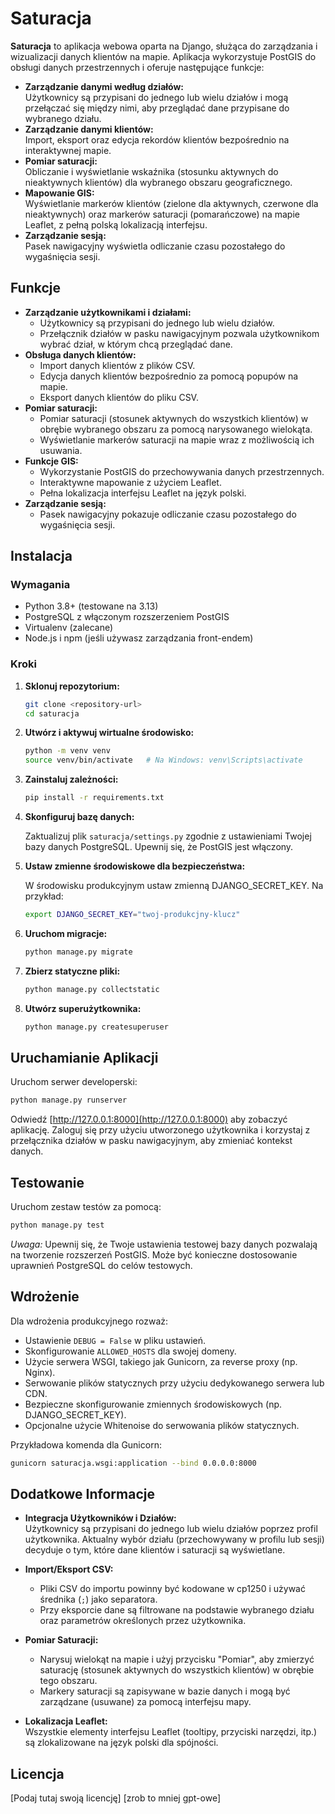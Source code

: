 # Saturacja

**Saturacja** to aplikacja webowa oparta na Django, służąca do zarządzania i wizualizacji danych klientów na mapie. Aplikacja wykorzystuje PostGIS do obsługi danych przestrzennych i oferuje następujące funkcje:

- **Zarządzanie danymi według działów:**  
  Użytkownicy są przypisani do jednego lub wielu działów i mogą przełączać się między nimi, aby przeglądać dane przypisane do wybranego działu.
- **Zarządzanie danymi klientów:**  
  Import, eksport oraz edycja rekordów klientów bezpośrednio na interaktywnej mapie.
- **Pomiar saturacji:**  
  Obliczanie i wyświetlanie wskaźnika (stosunku aktywnych do nieaktywnych klientów) dla wybranego obszaru geograficznego.
- **Mapowanie GIS:**  
  Wyświetlanie markerów klientów (zielone dla aktywnych, czerwone dla nieaktywnych) oraz markerów saturacji (pomarańczowe) na mapie Leaflet, z pełną polską lokalizacją interfejsu.
- **Zarządzanie sesją:**  
  Pasek nawigacyjny wyświetla odliczanie czasu pozostałego do wygaśnięcia sesji.

## Funkcje

- **Zarządzanie użytkownikami i działami:**  
  - Użytkownicy są przypisani do jednego lub wielu działów.
  - Przełącznik działów w pasku nawigacyjnym pozwala użytkownikom wybrać dział, w którym chcą przeglądać dane.
- **Obsługa danych klientów:**  
  - Import danych klientów z plików CSV.
  - Edycja danych klientów bezpośrednio za pomocą popupów na mapie.
  - Eksport danych klientów do pliku CSV.
- **Pomiar saturacji:**  
  - Pomiar saturacji (stosunek aktywnych do wszystkich klientów) w obrębie wybranego obszaru za pomocą narysowanego wielokąta.
  - Wyświetlanie markerów saturacji na mapie wraz z możliwością ich usuwania.
- **Funkcje GIS:**  
  - Wykorzystanie PostGIS do przechowywania danych przestrzennych.
  - Interaktywne mapowanie z użyciem Leaflet.
  - Pełna lokalizacja interfejsu Leaflet na język polski.
- **Zarządzanie sesją:**  
  - Pasek nawigacyjny pokazuje odliczanie czasu pozostałego do wygaśnięcia sesji.

## Instalacja

### Wymagania

- Python 3.8+ (testowane na 3.13)
- PostgreSQL z włączonym rozszerzeniem PostGIS  
- Virtualenv (zalecane)
- Node.js i npm (jeśli używasz zarządzania front-endem)

### Kroki

1. **Sklonuj repozytorium:**

   ```bash
   git clone <repository-url>
   cd saturacja
   ```

2. **Utwórz i aktywuj wirtualne środowisko:**

   ```bash
   python -m venv venv
   source venv/bin/activate   # Na Windows: venv\Scripts\activate
   ```

3. **Zainstaluj zależności:**

   ```bash
   pip install -r requirements.txt
   ```

4. **Skonfiguruj bazę danych:**

   Zaktualizuj plik `saturacja/settings.py` zgodnie z ustawieniami Twojej bazy danych PostgreSQL. Upewnij się, że PostGIS jest włączony.

5. **Ustaw zmienne środowiskowe dla bezpieczeństwa:**

   W środowisku produkcyjnym ustaw zmienną DJANGO_SECRET_KEY. Na przykład:

   ```bash
   export DJANGO_SECRET_KEY="twoj-produkcjny-klucz"
   ```

6. **Uruchom migracje:**

   ```bash
   python manage.py migrate
   ```

7. **Zbierz statyczne pliki:**

   ```bash
   python manage.py collectstatic
   ```

8. **Utwórz superużytkownika:**

   ```bash
   python manage.py createsuperuser
   ```

## Uruchamianie Aplikacji

Uruchom serwer developerski:

```bash
python manage.py runserver
```

Odwiedź [http://127.0.0.1:8000](http://127.0.0.1:8000) aby zobaczyć aplikację. Zaloguj się przy użyciu utworzonego użytkownika i korzystaj z przełącznika działów w pasku nawigacyjnym, aby zmieniać kontekst danych.

## Testowanie

Uruchom zestaw testów za pomocą:

```bash
python manage.py test
```

*Uwaga:* Upewnij się, że Twoje ustawienia testowej bazy danych pozwalają na tworzenie rozszerzeń PostGIS. Może być konieczne dostosowanie uprawnień PostgreSQL do celów testowych.

## Wdrożenie

Dla wdrożenia produkcyjnego rozważ:

- Ustawienie `DEBUG = False` w pliku ustawień.
- Skonfigurowanie `ALLOWED_HOSTS` dla swojej domeny.
- Użycie serwera WSGI, takiego jak Gunicorn, za reverse proxy (np. Nginx).
- Serwowanie plików statycznych przy użyciu dedykowanego serwera lub CDN.
- Bezpieczne skonfigurowanie zmiennych środowiskowych (np. DJANGO_SECRET_KEY).
- Opcjonalne użycie Whitenoise do serwowania plików statycznych.

Przykładowa komenda dla Gunicorn:

```bash
gunicorn saturacja.wsgi:application --bind 0.0.0.0:8000
```

## Dodatkowe Informacje

- **Integracja Użytkowników i Działów:**  
  Użytkownicy są przypisani do jednego lub wielu działów poprzez profil użytkownika. Aktualny wybór działu (przechowywany w profilu lub sesji) decyduje o tym, które dane klientów i saturacji są wyświetlane.

- **Import/Eksport CSV:**  
  - Pliki CSV do importu powinny być kodowane w cp1250 i używać średnika (`;`) jako separatora.
  - Przy eksporcie dane są filtrowane na podstawie wybranego działu oraz parametrów określonych przez użytkownika.

- **Pomiar Saturacji:**  
  - Narysuj wielokąt na mapie i użyj przycisku "Pomiar", aby zmierzyć saturację (stosunek aktywnych do wszystkich klientów) w obrębie tego obszaru.
  - Markery saturacji są zapisywane w bazie danych i mogą być zarządzane (usuwane) za pomocą interfejsu mapy.

- **Lokalizacja Leaflet:**  
  Wszystkie elementy interfejsu Leaflet (tooltipy, przyciski narzędzi, itp.) są zlokalizowane na język polski dla spójności.

## Licencja

[Podaj tutaj swoją licencję]
[zrob to mniej gpt-owe]
